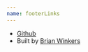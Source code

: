```yaml
---
name: footerLinks
---
```


- [Github](https://github.com/bwinkers)
- Built by [Brian Winkers](https://brianwinkers.com)
